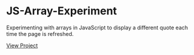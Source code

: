 # JS-Array-Experiment
Experimenting with arrays in JavaScript to display a different quote each time the page is refreshed.

<a href="http://scm.ulster.ac.uk/~B00664007/myworkspace/sideprojects/designinspo/designerinspiration.html">View Project</a>
